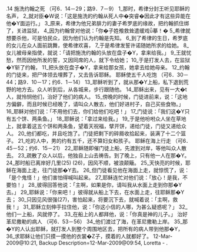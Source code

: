 .14 
施洗约翰之死 
（可6．14－29；路9．7－9） 
1_那时，希律分封王听见耶稣的名声， 2_就对臣�W说：「这是施洗的约翰从死人中�突睿�因此才有这些异能在他�Y面运行。」 3_原来，希律为他兄弟腓力的妻子希罗底的缘故，把约翰抓住绑了，关进监狱， 4_因为约翰曾对他说：「你�子姓飧救耸遣缓戏ǖ摹！� 5_希律就想要杀他，可是怕民众，因为他们认为约翰是先知。 6_到了希律的生日，希罗底的女儿在众人面前跳舞，使希律欢喜， 7_于是希律发誓许诺随她所求的给她。 8_女儿被母亲指使，就说：「请把施洗约翰的头放在盘子�Y，拿来给我。」 9_王就忧愁，然而因他所发的誓，又因同席的人，就下令给她； 10_于是打发人去，在监狱�Y斩了约翰， 11_把头放在盘子�Y，拿来给那女孩，她拿去给她母亲。 12_约翰的门徒来，把尸体领去埋葬了，又去告诉耶稣。 
耶稣使五千人吃饱 
（可6．30－44；路9．10－17；约6．1－14） 
13_耶稣听到了，就从那�Y上船，私下退到荒野的地方去。众人听到后，从各城来，步行跟随他。 14_耶稣出来，见有一大�t人，就怜悯他们，治好了他们的病人。 15_傍晚的时候，门徒进前来，说：「这地方偏僻，而且时候已经晚了，请叫众人散去，他们好进村子，自己买些食物。」 16_耶稣对他们说：「不用他们去，你们给他们吃吧！」 17_门徒说：「我们这�Y只有五个饼、两条鱼。」 18_耶稣说：「拿过来给我。」 19_于是他吩咐众人坐在草地上，就拿着这五个饼和两条鱼，望着天祝福，擘开饼，递给门徒，门徒又递给众人。 20_他们都吃，并且吃饱了。门徒把剩下的碎屑收拾起来，装满了十二个篮子。 21_吃的人中，男的约有五千，还不算妇女和孩子。 
耶稣在海上行走 
（可6．45－52；约6．15－21） 
22_耶稣随即催门徒上船，先渡到对岸，等他叫众人散去。 23_疏散了众人以后，他独自上山去祷告。到了晚上，只有他一人在那�Y。 24_那时船已离岸好几里(25) (26)，因风不顺，被浪颠簸。 25_天快亮的时候，耶稣在海面上走，往门徒那�Y去。 26_但门徒看见他在海面上走，就惊慌了，说：「是个鬼怪！」他们害怕得喊叫起来。 27_耶稣连忙对他们说：「放心！是我，不要怕！」 28_彼得回答他说：「主啊，如果是你，请叫我从水面上走到你那�Y去。」 29_耶稣说：「你来吧！」彼得就从船上下去，在水面上走，往耶稣那�Y去； 30_只因见风很强(27)，害怕起来，将要沉下去，就喊着说：「主啊，救我！」 31_耶稣立刻伸手拉住他，说：「你这小信的人哪，为甚么疑惑呢？」 32_他们一上船，风就停了。 33_在船上的人都拜他，说：「你真是神的儿子。」 
治好革尼撒勒的病人 
（可6．53－56） 
34_他们渡过了海，在革尼撒勒上岸。 35_那�Y的人认出耶稣，就打发人到整个周围地区去，把所有的病人带到他那�Y， 36_求耶稣让他们只摸一摸他的衣裳�Z子，摸着的人就都好了。 
12-Mar-2009@10:21, Backup Description=12-Mar-2009@09:54, Loretta - 
.